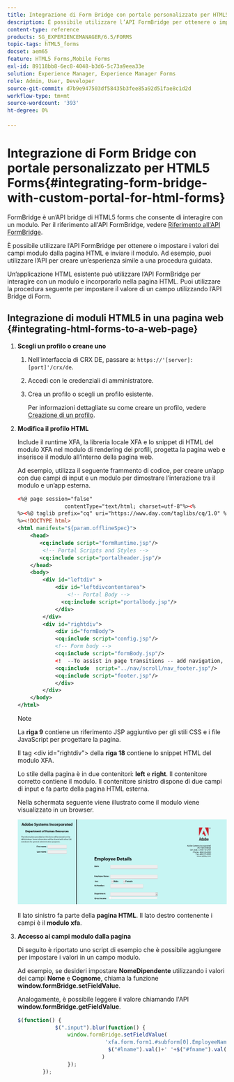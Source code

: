 ```yaml
---
title: Integrazione di Form Bridge con portale personalizzato per HTML5 Forms
description: È possibile utilizzare l’API FormBridge per ottenere o impostare i valori dei campi modulo dalla pagina HTML e inviare il modulo.
content-type: reference
products: SG_EXPERIENCEMANAGER/6.5/FORMS
topic-tags: hTML5_forms
docset: aem65
feature: HTML5 Forms,Mobile Forms
exl-id: 89118bb8-6ec8-4048-b3d6-5c73a9eea33e
solution: Experience Manager, Experience Manager Forms
role: Admin, User, Developer
source-git-commit: d7b9e947503df58435b3fee85a92d51fae8c1d2d
workflow-type: tm+mt
source-wordcount: '393'
ht-degree: 0%

---
```


# Integrazione di Form Bridge con portale personalizzato per HTML5 Forms{#integrating-form-bridge-with-custom-portal-for-html-forms}

FormBridge è un’API bridge di HTML5 forms che consente di interagire con un modulo. Per il riferimento all&#39;API FormBridge, vedere [Riferimento all&#39;API FormBridge](/help/forms/using/form-bridge-apis.md).

È possibile utilizzare l’API FormBridge per ottenere o impostare i valori dei campi modulo dalla pagina HTML e inviare il modulo. Ad esempio, puoi utilizzare l’API per creare un’esperienza simile a una procedura guidata.

Un’applicazione HTML esistente può utilizzare l’API FormBridge per interagire con un modulo e incorporarlo nella pagina HTML. Puoi utilizzare la procedura seguente per impostare il valore di un campo utilizzando l’API Bridge di Form.

## Integrazione di moduli HTML5 in una pagina web {#integrating-html-forms-to-a-web-page}

1. **Scegli un profilo o creane uno**

   1. Nell&#39;interfaccia di CRX DE, passare a: `https://'[server]:[port]'/crx/de`.
   1. Accedi con le credenziali di amministratore.
   1. Crea un profilo o scegli un profilo esistente.

      Per informazioni dettagliate su come creare un profilo, vedere [Creazione di un profilo](/help/forms/using/custom-profile.md).

1. **Modifica il profilo HTML**

   Include il runtime XFA, la libreria locale XFA e lo snippet di HTML del modulo XFA nel modulo di rendering dei profili, progetta la pagina web e inserisce il modulo all’interno della pagina web.

   Ad esempio, utilizza il seguente frammento di codice, per creare un’app con due campi di input e un modulo per dimostrare l’interazione tra il modulo e un’app esterna.

   ```xml
   <%@ page session="false"
                  contentType="text/html; charset=utf-8"%><%
   %><%@ taglib prefix="cq" uri="https://www.day.com/taglibs/cq/1.0" %><%
   %><!DOCTYPE html>
   <html manifest="${param.offlineSpec}">
       <head>
          <cq:include script="formRuntime.jsp"/>
           <!-- Portal Scripts and Styles -->
          <cq:include script="portalheader.jsp"/>
       </head>
       <body>
           <div id="leftdiv" >
               <div id="leftdivcontentarea">
                   <!-- Portal Body -->
                 <cq:include script="portalbody.jsp"/>
               </div>
           </div>
           <div id="rightdiv">
               <div id="formBody">
               <cq:include script="config.jsp"/>
               <!-- Form body -->
               <cq:include script="formBody.jsp"/>
               <!  --To assist in page transitions -- add navigation, based on scrolling -->
               <cq:include  script="../nav/scroll/nav_footer.jsp"/>
               <cq:include script="footer.jsp"/>
               </div>
           </div>
       </body>
   </html>
   ```

   >[!NOTE]
   >
   >La **riga 9** contiene un riferimento JSP aggiuntivo per gli stili CSS e i file JavaScript per progettare la pagina.
   >
   >
   >Il tag &lt;div id=&quot;rightdiv&quot;> della **riga 18** contiene lo snippet HTML del modulo XFA.
   >
   >
   Lo stile della pagina è in due contenitori: **left** e **right**. Il contenitore corretto contiene il modulo. Il contenitore sinistro dispone di due campi di input e fa parte della pagina HTML esterna.
   >
   >
   Nella schermata seguente viene illustrato come il modulo viene visualizzato in un browser.

   ![portale](assets/portal.jpg)

   Il lato sinistro fa parte della **pagina HTML**. Il lato destro contenente i campi è il **modulo xfa**.

1. **Accesso ai campi modulo dalla pagina**

   Di seguito è riportato uno script di esempio che è possibile aggiungere per impostare i valori in un campo modulo.

   Ad esempio, se desideri impostare **NomeDipendente** utilizzando i valori dei campi **Nome** e **Cognome**, chiama la funzione **window.formBridge.setFieldValue**.

   Analogamente, è possibile leggere il valore chiamando l&#39;API **window.formBridge.getFieldValue**.

   ```javascript
   $(function() {
               $(".input").blur(function() {
                   window.formBridge.setFieldValue(
                               'xfa.form.form1.#subform[0].EmployeeName',
                                $("#lname").val()+' '+$("#fname").val()
                              )
                   });
           });
   ```
